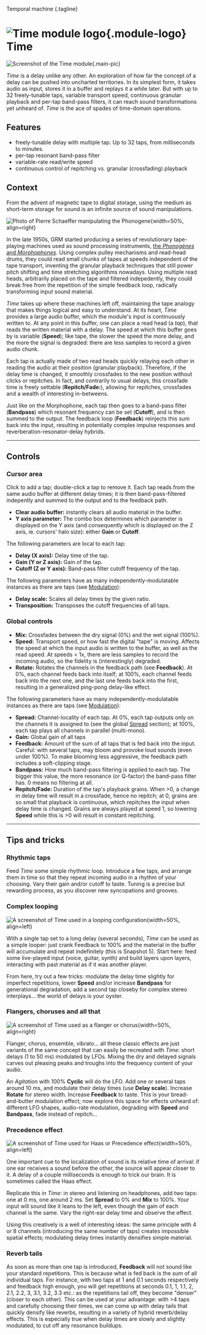 Temporal machine
{.tagline}

# ![Time module logo](../assets/images/modules/time/time.svg){.module-logo} Time

![Screenshot of the Time module](../assets/images/modules/time/time.png){.main-pic}

_Time_ is a delay unlike any other. An exploration of how far the concept of a delay can be pushed
into uncharted territories. In its simplest form, it takes audio as input, stores it in a buffer and
replays it a while later. But with up to 32 freely-tunable taps, variable transport speed,
continuous granular playback and per-tap band-pass filters, it can reach sound transformations yet
unheard of. _Time_ is the ace of spades of time-domain operations.

## Features

- freely-tunable delay with multiple tap. Up to 32 taps, from milliseconds to minutes.
- per-tap resonant band-pass filter
- variable-rate read/write speed
- continuous control of repitching vs. granular (crossfading) playback

## Context

From the advent of magnetic tape to digital storage, using the medium as short-term storage for
sound is an infinite source of sound manipulations.

![Photo of Pierre Schaeffer manipulating the Phonogene](../assets/images/modules/time/schaeffer-phonogene.jpg){width=50%, align=right}

In the late 1950s, GRM started producing a series of revolutionary tape-playing machines used as
sound processing instruments, [the _Phonogènes_ and
_Morphophones_](https://sites.inagrm.com/grmstudio/activities/Historique_Manipulations.xhtml). Using
complex pulley mechanisms and read-head drums, they could read small chunks of tapes at speeds
independent of the tape transport, inventing the granular playback techniques that still power pitch
shifting and time stretching algorithms nowadays. Using multiple read heads, arbitrarily placed on
the tape and filtered indepedently, they could break free from the repetition of the simple feedback
loop, radically transforming input sound material.

_Time_ takes up where these machines left off, maintaining the tape analogy that makes things
logical and easy to understand. At its heart, _Time_ provides a large audio buffer, which the
module's input is continuously written to. At any point in this buffer, one can place a read head (a
_tap_), that reads the written material with a delay. The speed at which this buffer goes by is
variable (**Speed**); like tape, the slower the speed the more delay, and the more the signal is
degraded: there are less samples to record a given audio chunk.

Each tap is actually made of two read heads quickly relaying each other in reading the audio at
their position (granular playback). Therefore, if the delay time is changed, it smoothly crossfades
to the new position without clicks or repitches. In fact, and contrarily to usual delays, this
crossfade time is freely settable (**Repitch/Fade:**), allowing for repitches, crossfades and a
wealth of interesting in-betweens.

Just like on the Morphophone, each tap then goes to a band-pass filter (**Bandpass**) which resonant
frequency can be set (**Cutoff**), and is then summed to the output. The feedback loop
(**Feedback**) reinjects this sum back into the input, resulting in potentially complex impulse
responses and reverberation-resonator-delay hybrids.

---

## Controls

### Cursor area

Click to add a tap; double-click a tap to remove it. Each tap reads from the same audio buffer at
different delay times; it is then band-pass-filtered indepently and summed to the output and to the
feedback path.

- **Clear audio buffer:** instantly clears all audio material in the buffer.
- **Y axis parameter:** The combo box determines which parameter is displayed on the Y axis (and
  consequently which is displayed on the Z axis, ie. cursors' halo size): either **Gain** or
  **Cutoff**.

The following parameters are local to each tap:

- **Delay (X axis):** Delay time of the tap.
- **Gain (Y or Z axis):** Gain of the tap.
- **Cutoff (Z or Y axis):** Band-pass filter cutoff frequency of the tap.

The following parameters have as many independently-modulatable instances as there are taps (see
  [Modulation](../atelier/modulation.md)):

- **Delay scale:** Scales all delay times by the given ratio.
- **Transposition:** Transposes the cutoff frequencies of all taps.

### Global controls

- **Mix:** Crossfades between the dry signal (0%) and the wet signal (100%).
- **Speed:** Transport speed, or how fast the digital "tape" is moving. Affects the speed at which
  the input audio is written to the buffer, as well as the read speed. At speeds < 1x, there are
  less samples to record the incoming audio, so the fidelity is (interestingly) degraded.
- **Rotate:** Rotates the channels in the feedback path (see **Feedback**). At 0%, each channel
  feeds back into itself; at 100%, each channel feeds back into the next one, and the last one feeds
  back into the first, resulting in a generalized ping-pong delay-like effect.

The following parameters have as many independently-modulatable instances as there are taps (see
  [Modulation](../atelier/modulation.md)):

- **Spread:** Channel-locality of each tap. At 0%, each tap outputs only on the channels it is
  assigned to (see the global [Spread](../atelier/multichannel.md#spread) section); at 100%, each
  tap plays all channels in parallel (multi-mono).
- **Gain:** Global gain of all taps
- **Feedback:** Amount of the sum of all taps that is fed back into the input. Careful: with several
  taps, may bloom and provoke loud sounds (even under 100%). To make blooming less aggressive, the
  feedback path includes a soft-clipping stage.
- **Bandpass:** How much band-pass filtering is applied to each tap. The bigger this value, the more
  resonance (or Q-factor) the band-pass filter has. 0 means no filtering at all.
- **Repitch/Fade:** Duration of the tap's playback grains. When >0, a change in delay time will
  result in a crossfade, hence no repitch; at 0, grains are so small that playback is continuous,
  which repitches the input when delay time is changed. Grains are always played at speed 1, so
  lowering **Speed** while this is >0 will result in constant repitching.

---

## Tips and tricks

### Rhythmic taps

Feed _Time_ some simple rhythmic loop. Introduce a few taps, and arrange them in time so that they
repeat incoming audio in a rhythm of your choosing. Vary their gain and/or cutoff to taste. Tuning
is a precise but rewarding process, as you discover new syncopations and grooves.

### Complex looping

![A screenshot of Time used in a looping configuration](../assets/images/modules/time/time-looper.png){width=50%, align=left}

With a single tap set to a long delay (several seconds), _Time_ can be used as a simple looper: just
crank Feedback to 100% and the material in the buffer will accumulate and repeat indefinitely (this
is Snapshot 5). Start here: feed some live-played input (voice, guitar, synth) and build layers upon
layers, interacting with past material as if it was another player.

From here, try out a few tricks: modulate the delay time slightly for imperfect repetitions, lower
**Speed** and/or increase **Bandpass** for generational degradation, add a second tap closeby for
complex stereo interplays... the world of delays is your oyster.

### Flangers, choruses and all that

![A screenshot of Time used as a flanger or chorus](../assets/images/modules/time/time-flanger.png){width=50%, align=right}

Flanger, chorus, ensemble, vibrato... all these classic effects are just variants of the same
concept that can easily be recreated with _Time_: short delays (1 to 50 ms) modulated by LFOs.
Mixing the dry and delayed signals carves out pleasing peaks and troughs into the frequency content
of your audio.

An _Agitation_ with 100% **Cyclic** will do the LFO. Add one or several taps around 10 ms, and
modulate their delay times (use **Delay scale**). Increase **Rotate** for stereo width. Increase
**Feedback** to taste. This is your bread-and-butter modulation effect; now explore this space for
effects unheard of: different LFO shapes, audio-rate modulation, degrading with **Speed** and
**Bandpass**, fade instead of repitch...

### Precedence effect

![A screenshot of Time used for Haas or Precedence effect](../assets/images/modules/time/time-precedence.png){width=50%, align=left}

One important cue to the localization of sound is its relative time of arrival: if one ear receives
a sound before the other, the source will appear closer to it. A delay of a couple milliseconds is
enough to trick our brain. It is sometimes called the Haas effect.

Replicate this in _Time_: in stereo and listening on headphones, add two
taps: one at 0 ms, one around 2 ms. Set **Spread** to 0% and **Mix** to 100%. Your input will sound
like it leans to the left, even though the gain of each channel is the same. Vary the right-ear delay time and observe the effect.

Using this creatively is a well of interesting ideas: the same principle with 4 or 8 channels (introducing the same number of taps) creates impossible spatial effects; modulating delay times instantly densifies simple material.

### Reverb tails

As soon as more than one tap is introduced, **Feedback** will not sound like your standard
repetitions. This is because what is fed back is the _sum_ of all individual taps. For instance,
with two taps at 1 and 0.1 seconds respectively and feedback high enough, you will get repetitions
at seconds 0.1, 1, 1.1, 2, 2.1, 2.2, 3, 3.1, 3.2, 3.3 etc.: as the repetitions tail off, they become
"denser" (closer to each other). This can be used at your advantage: with >4 taps and carefully
choosing their times, we can come up with delay tails that quickly densify like reverbs, resulting
in a variety of hybrid reverb/delay effects. This is especially true when delay times are slowly and
slightly modulated, to cut off any resonance buildups.
